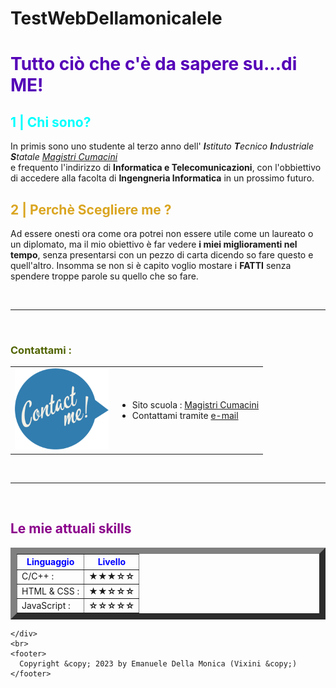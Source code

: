 # TestWebDellamonicalele
<html lang="en">
  <head>
    <meta charset="utf-8">
    <title>Sono io | Emanuele Della Monica</title>
  </head>
  <body>
    <h1 style="color: rgb(85, 0, 183)">
      Tutto ciò che c'è da sapere su...di ME!
    </h1>
    </body>
    <div id ="chi sono">
      <h2 style="color: aqua">1 | Chi sono?</h2>
    <p>
      In primis sono uno studente al terzo anno dell' <em><b>I</b>stituto
      <b>T</b>ecnico <b>I</b>ndustriale <b>S</b>tatale 
      <a
        href="https://www.magistricumacini.edu.it/magistricumacini/magistri.php"
        target="_blank"
        >Magistri Cumacini</a
      ></em><br>
      e frequento l'indirizzo di <b>Informatica e Telecomunicazioni</b>, con
      l'obbiettivo di accedere alla facolta di <b>Ingengneria Informatica</b> in
      un prossimo futuro.
      <br>
    </p>
    </div>
    <div id="Perchè scegliere me">
      <h2 style="color: goldenrod">2 | Perchè Scegliere me ?</h2>
      <p>Ad essere onesti ora come ora potrei non essere utile come un laureato o un diplomato, ma il mio obiettivo è far vedere <b>i miei miglioramenti
        nel tempo</b>, senza presentarsi con un pezzo di carta dicendo so fare questo e quell'altro. Insomma se non si è capito voglio mostare i <b>FATTI</b></bFATTI> senza
        spendere troppe parole su quello che so fare.
      </p>
    </div>
    <br>
    <hr>
    <br>
    <nav id="Contattami">
      <h3 style="color:rgb(80, 100, 0)">Contattami :</h3>
      <table>
        <td><img src="contactmey.png" high="100" width="150" alt="CONTACT ME :"></td>
        <td>
          <ul>
            <li>
              Sito scuola :
              <a href="https://www.magistricumacini.edu.it/magistricumacini/magistri.php" target="_blank">Magistri Cumacini</a>
            </li>
            <li>Contattami tramite <a href="ContactMe.html">e-mail</a></li>
          </ul>
        </td>
      </table>
    </nav>
    <div id="Le mie skills">
      <br>
      <hr>
      <br>
      <h2 style="color:darkmagenta">Le mie attuali skills</h2>
      <table border="10" cellspace="10">
        <thead style="color:blue">
            <th>Linguaggio</th>
            <th>Livello</th>
          </tr>
        </thead>
        <tbody>
          <tr>
            <td>C/C++ :</td>
            <td><b>★★★☆☆</b></td>
          </tr>
          <tr>
            <td>HTML & CSS :</td>
            <td><b>★★☆☆☆</b></td>
          </tr>
          <tr>
            <td>JavaScript :</td>
            <td><b>☆☆☆☆☆</b></td>
          </tr>
        </tbody>
      </table>

    </div>
    <br>
    <footer>
      Copyright &copy; 2023 by Emanuele Della Monica (Vixini &copy;)
    </footer>
  </body>
</html>
